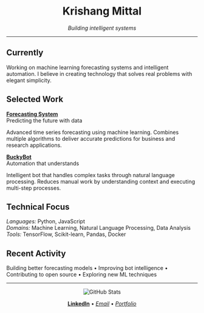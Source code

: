 <div align="center">

# Krishang Mittal

*Building intelligent systems*

</div>

---

## Currently

Working on machine learning forecasting systems and intelligent automation. I believe in creating technology that solves real problems with elegant simplicity.

## Selected Work

**[Forecasting System](https://github.com/krishangMittal/Forecasting-System)**  
Predicting the future with data

Advanced time series forecasting using machine learning. Combines multiple algorithms to deliver accurate predictions for business and research applications.

**[BuckyBot](https://github.com/krishangMittal/buckybot)**  
Automation that understands

Intelligent bot that handles complex tasks through natural language processing. Reduces manual work by understanding context and executing multi-step processes.

## Technical Focus

*Languages:* Python, JavaScript  
*Domains:* Machine Learning, Natural Language Processing, Data Analysis  
*Tools:* TensorFlow, Scikit-learn, Pandas, Docker

## Recent Activity

Building better forecasting models • Improving bot intelligence • Contributing to open source • Exploring new ML techniques

---

<div align="center">

![GitHub Stats](https://github-readme-stats.vercel.app/api?username=krishangMittal&show_icons=true&theme=minimal&hide_border=true&include_all_commits=true)

**[LinkedIn](https://linkedin.com/in/krishang-mittal)** • *[Email](mailto:krishangmittal2004@gmail.com)* • *[Portfolio](https://krishangmittal.com)*

</div>
